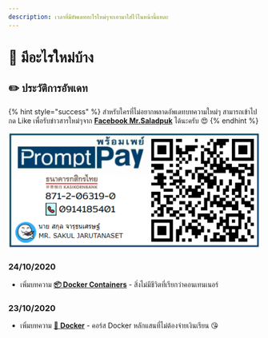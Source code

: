 ```yaml
---
description: เวลาที่มีอัพเดทอะไรใหม่ๆจะเอามาใส่ไว้ในหน้านี้แหละ
---
```


# 📰 มีอะไรใหม่บ้าง

## ✏️ ประวัติการอัพเดท

{% hint style="success" %}
สำหรับใครที่ไม่อยากพลาดอัพเดทบทความใหม่ๆ สามารถเข้าไปกด Like เพื่อรับข่าวสารใหม่ๆจาก [**Facebook Mr.Saladpuk**](https://www.facebook.com/mr.saladpuk) ได้นะครับ 😍
{% endhint %}

![&#xE0A;&#xE48;&#xE2D;&#xE07;&#xE17;&#xE32;&#xE07;&#xE2A;&#xE19;&#xE31;&#xE1A;&#xE2A;&#xE19;&#xE38;&#xE19;&#xE04;&#xE48;&#xE32;&#xE2D;&#xE32;&#xE2B;&#xE32;&#xE23;&#xE41;&#xE21;&#xE27;&#xE19;&#xE49;&#xE33;&#xE01;&#xE31;&#xE4A;&#xE1F; &#x1F618;](../.gitbook/assets/promptpay.png)

### 24/10/2020

* เพิ่มบทความ [**📦 Docker Containers**](https://www.saladpuk.com/basic/docker-1/containers) - สิ่งไม่มีชีวิตที่เรียกว่าคอนเทนเนอร์

### 23/10/2020

* เพิ่มบทความ [🐳 **Docker**](https://www.saladpuk.com/basic/docker-1) - คอร์ส Docker หลักแสนที่ไม่ต้องจ่ายเงินเรียน 😘

